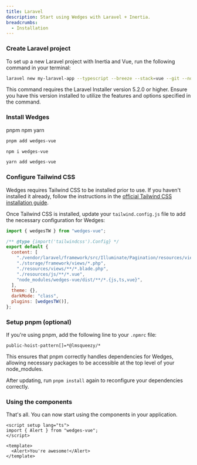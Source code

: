 ```yaml
---
title: Laravel
description: Start using Wedges with Laravel + Inertia.
breadcrumbs:
  - Installation
---
```


<Steps>

### Create Laravel project

To set up a new Laravel project with Inertia and Vue, run the following command in your terminal:

```bash
laravel new my-laravel-app --typescript --breeze --stack=vue --git --no-interaction
```

<Alert variant="expanded" className="not-prose">
This command requires the Laravel Installer version 5.2.0 or higher. Ensure you have this version installed to utilize the features and options specified in the command.
</Alert>

### Install Wedges

<Tabs variant='underlined' defaultValue='pnpm'>
  <TabsList>
    <TabsTrigger value="pnpm">pnpm</TabsTrigger>
    <TabsTrigger value="npm">npm</TabsTrigger>
    <TabsTrigger value="yarn">yarn</TabsTrigger>
  </TabsList>

  <TabsContent value="pnpm">

```bash
pnpm add wedges-vue
```

  </TabsContent>

  <TabsContent value="npm">

```bash
npm i wedges-vue
```

  </TabsContent>

  <TabsContent value="yarn">

```bash
yarn add wedges-vue
```

  </TabsContent>

</Tabs>

### Configure Tailwind CSS

Wedges requires Tailwind CSS to be installed prior to use. If you haven't installed it already, follow the instructions in the <a href="https://tailwindcss.com/docs/installation/" target="_blank" rel='nofollow noreferrer'>official Tailwind CSS installation guide</a>.

Once Tailwind CSS is installed, update your `tailwind.config.js` file to add the necessary configuration for Wedges:

```js {1,10,13,14} title="tailwind.config.js" showLineNumbers
import { wedgesTW } from "wedges-vue";

/** @type {import('tailwindcss').Config} */
export default {
  content: [
    "./vendor/laravel/framework/src/Illuminate/Pagination/resources/views/*.blade.php",
    "./storage/framework/views/*.php",
    "./resources/views/**/*.blade.php",
    "./resources/js/**/*.vue",
    "node_modules/wedges-vue/dist/**/*.{js,ts,vue}",
  ],
  theme: {},
  darkMode: "class",
  plugins: [wedgesTW()],
};
```

### Setup pnpm (optional)

If you're using pnpm, add the following line to your `.npmrc` file:

```
public-hoist-pattern[]=*@lmsqueezy/*
```

This ensures that pnpm correctly handles dependencies for Wedges, allowing necessary packages to be accessible at the top level of your node_modules.

After updating, run `pnpm install` again to reconfigure your dependencies correctly.

### Using the components

That's all. You can now start using the components in your application.

```vue
<script setup lang="ts">
import { Alert } from "wedges-vue";
</script>

<template>
  <Alert>You're awesome!</Alert>
</template>
```

</Steps>
